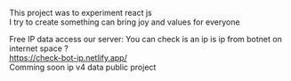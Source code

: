 This project was to experiment react js  
I try to create something can bring joy and values for everyone  

Free IP data access our server: 
You can check is an ip is ip from botnet on internet space ?  
https://check-bot-ip.netlify.app/  
Comming soon ip v4 data public project   
